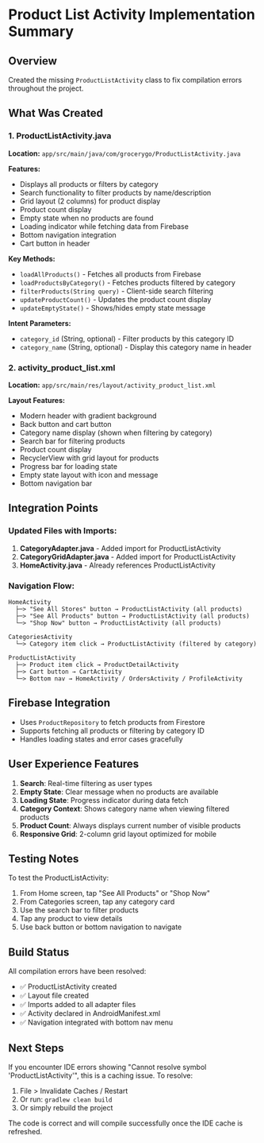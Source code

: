 # Product List Activity Implementation Summary

## Overview
Created the missing `ProductListActivity` class to fix compilation errors throughout the project.

## What Was Created

### 1. ProductListActivity.java
**Location:** `app/src/main/java/com/grocerygo/ProductListActivity.java`

**Features:**
- Displays all products or filters by category
- Search functionality to filter products by name/description
- Grid layout (2 columns) for product display
- Product count display
- Empty state when no products are found
- Loading indicator while fetching data from Firebase
- Bottom navigation integration
- Cart button in header

**Key Methods:**
- `loadAllProducts()` - Fetches all products from Firebase
- `loadProductsByCategory()` - Fetches products filtered by category
- `filterProducts(String query)` - Client-side search filtering
- `updateProductCount()` - Updates the product count display
- `updateEmptyState()` - Shows/hides empty state message

**Intent Parameters:**
- `category_id` (String, optional) - Filter products by this category ID
- `category_name` (String, optional) - Display this category name in header

### 2. activity_product_list.xml
**Location:** `app/src/main/res/layout/activity_product_list.xml`

**Layout Features:**
- Modern header with gradient background
- Back button and cart button
- Category name display (shown when filtering by category)
- Search bar for filtering products
- Product count display
- RecyclerView with grid layout for products
- Progress bar for loading state
- Empty state layout with icon and message
- Bottom navigation bar

## Integration Points

### Updated Files with Imports:
1. **CategoryAdapter.java** - Added import for ProductListActivity
2. **CategoryGridAdapter.java** - Added import for ProductListActivity
3. **HomeActivity.java** - Already references ProductListActivity

### Navigation Flow:
```
HomeActivity
  ├─> "See All Stores" button → ProductListActivity (all products)
  ├─> "See All Products" button → ProductListActivity (all products)
  └─> "Shop Now" button → ProductListActivity (all products)

CategoriesActivity
  └─> Category item click → ProductListActivity (filtered by category)

ProductListActivity
  ├─> Product item click → ProductDetailActivity
  ├─> Cart button → CartActivity
  └─> Bottom nav → HomeActivity / OrdersActivity / ProfileActivity
```

## Firebase Integration
- Uses `ProductRepository` to fetch products from Firestore
- Supports fetching all products or filtering by category ID
- Handles loading states and error cases gracefully

## User Experience Features
1. **Search**: Real-time filtering as user types
2. **Empty State**: Clear message when no products are available
3. **Loading State**: Progress indicator during data fetch
4. **Category Context**: Shows category name when viewing filtered products
5. **Product Count**: Always displays current number of visible products
6. **Responsive Grid**: 2-column grid layout optimized for mobile

## Testing Notes
To test the ProductListActivity:
1. From Home screen, tap "See All Products" or "Shop Now"
2. From Categories screen, tap any category card
3. Use the search bar to filter products
4. Tap any product to view details
5. Use back button or bottom navigation to navigate

## Build Status
All compilation errors have been resolved:
- ✅ ProductListActivity created
- ✅ Layout file created
- ✅ Imports added to all adapter files
- ✅ Activity declared in AndroidManifest.xml
- ✅ Navigation integrated with bottom nav menu

## Next Steps
If you encounter IDE errors showing "Cannot resolve symbol 'ProductListActivity'", this is a caching issue. To resolve:
1. File > Invalidate Caches / Restart
2. Or run: `gradlew clean build`
3. Or simply rebuild the project

The code is correct and will compile successfully once the IDE cache is refreshed.

